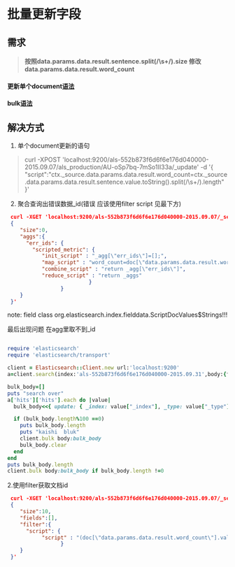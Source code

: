 批量更新字段
===

## 需求
>#### 按照data.params.data.result.sentence.split(/\s+/).size 修改 data.params.data.result.word_count

#### 更新单个document[语法](https://www.elastic.co/guide/en/elasticsearch/reference/current/docs-update.html)
#### bulk[语法](https://www.elastic.co/guide/en/elasticsearch/reference/current/docs-bulk.html)

## 解决方式

  1. 单个document更新的语句</br>
  
>   curl -XPOST 'localhost:9200/als-552b873f6d6f6e176d040000-2015.09.07/als_production/AU-oSp7bq-7mSo1II33a/_update' -d '{
>     "script":"ctx._source.data.params.data.result.word_count=ctx._source.data.params.data.result.sentence.value.toString().split(/\\s+/).length"
>   }'

  2. 聚合查询出错误数据_id(错误  应该使用filter script 见最下方)
    
```json
 curl -XGET 'localhost:9200/als-552b873f6d6f6e176d040000-2015.09.07/_search?pretty' -d '
 {
    "size":0,
    "aggs":{
      "err_ids": {
        "scripted_metric": {
           "init_script" : "_agg[\"err_ids\"]=[];",
           "map_script" : "word_count=doc[\"data.params.data.result.word_count\"].value;sentence=doc[\"data.params.data.result.sentence\"].value.toString().split(/\\s+/).length;if(word_count!=sentence){_agg[\"err_ids\"].add(doc[\"_id\"].value)}",
           "combine_script" : "return _agg[\"err_ids\"]",
           "reduce_script" : "return _aggs"
                          }
                 }
    }
 }'
```

note: field class org.elasticsearch.index.fielddata.ScriptDocValues$Strings!!!

最后出现问题 在agg里取不到_id

```ruby

require 'elasticsearch'
require 'elasticsearch/transport'

client = Elasticsearch::Client.new url:'localhost:9200'
a=client.search(index:'als-552b873f6d6f6e176d040000-2015.09.31',body:{fields:[],size:41421})

bulk_body=[]
puts "search over"
a['hits']['hits'].each do |value|
  bulk_body<<{ update: { _index: value["_index"], _type: value["_type"], _id: value["_id"], data: { script:"ctx._source.data.params.data.result.word_count=ctx._source.data.params.data.result.sentence.value.toString().split(/\\s+/).length" } } }

  if (bulk_body.length%100 ==0)
    puts bulk_body.length
    puts "kaishi  bluk"
    client.bulk body:bulk_body
    bulk_body.clear
  end
end
puts bulk_body.length
client.bulk body:bulk_body if bulk_body.length !=0
```

  2.使用filter获取文档id
    
```json
 curl -XGET 'localhost:9200/als-552b873f6d6f6e176d040000-2015.09.07/_search?pretty' -d '
 {
    "size":10,
    "fields":[],
    "filter":{
      "script": {
           "script" : "(doc[\"data.params.data.result.word_count\"].value != doc[\"data.params.data.result.sentence\"].value.toString().split(/\\s+/).length)"
                 }
    }
 }'
```